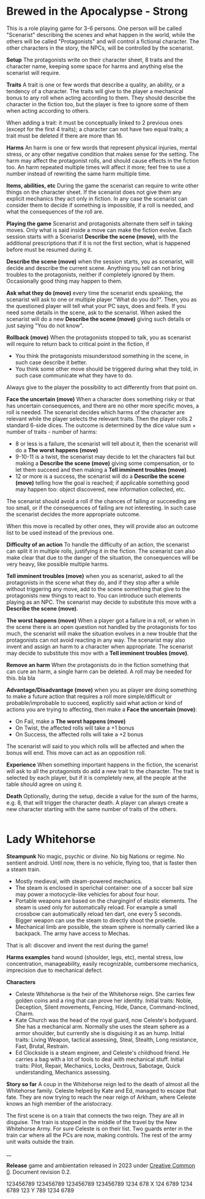 
# Brewed in the Apocalypse - Strong

This is a role playing game for 3-6 persons. One person will be called
"Scenarist" describing the scenes and what happen in the world, while the
others will be called "Protagonists" and will control a fictional character. The
other characters in the story, the NPCs, will be controlled by the scenarist.

__Setup__ The protagonists write on their character sheet, 8 traits and the
character name, keeping some space for harms and anything else the scenarist
will require.

__Traits__ A trait is one or few words that describe a quality, an ability, or
a tendency of a character.  The traits will give to the player a mechanical
bonus to any roll when acting according to them. They should describe the
character in the fiction too, but the player is free to ignore some of them
when acting according to others.

When adding a trait: it must be conceptually linked to 2 previous ones (except
for the first 4 traits); a character can not have two equal traits; a trait
must be deleted if there are more than 16.

__Harms__ An harm is one or few words that represent physical injuries, mental
stress, or any other negative condition that makes sense for the setting.
The harm may affect the protagonist rolls, and should cause effects in the
fiction too.  An harm repeated multiple times will affect it more; feel free to
use a number instead of rewriting the same harm multiple time.

__Items, abilities, etc__ During the game the scenarist can require to write
other things on the character sheet. If the scenarist does not give them any
explicit mechanics they act only in fiction. In any case the scenarist can
consider them to decide if something is impossible, if a roll is needed, and
what the consequences of the roll are.

__Playing the game__ Scenarist and protagonists alternate them self in taking moves.
Only what is said inside a move can make the fiction evolve. Each session
starts with a Scenarist __Describe the scene (move)__, with the additional
prescriptions that if it is not the first section, what is happened before must
be resumed during it.

__Describe the scene (move)__ when the session starts, you as scenarist, will
decide and describe the current scene. Anything you tell can not bring troubles
to the protagonists, neither if completely ignored by them. Occasionally good thing
may happen to them.

__Ask what they do (move)__ every time the scenarist ends speaking, the
scenarist will ask to one or multiple player "What do you do?". Then, you as
the questioned player will tell what your PC says, does and feels. If you need
some details in the scene, ask to the scenarist. When asked the scenarist will
do a new __Describe the scene (move)__ giving such details or just saying "You
do not know".

__Rollback (move)__ When the protagonists stopped to talk, you as scenarist will
require to return back to critical point in the fiction, if

- You think the protagonists misunderstood something in the scene, in such case
  describe it better.
- You think some other move should be triggered during what they told, in such
  case communicate what they have to do.

Always give to the player the possibility to act differently from that point on.

__Face the uncertain (move)__ When a character does something risky or that has
uncertain consequences, and there are no other more specific moves, a roll is
needed.  The scenarist decides which harms of the character are relevant while
the player selects the relevant traits.  Then the player rolls 2 standard
6-side dices. The outcome is determined by the dice value sum + number of
traits - number of harms:

- 8 or less is a failure, the scenarist will tell about it, then the scenarist
  will do a __The worst happens (move)__
- 9-10-11 is a twist, the scenarist may decide to let the characters fail but
  making a __Describe the scene (move)__ giving some compensation, or to let
  them succeed and then making a  __Tell imminent troubles (move)__.
- 12 or more is a success, the scenarist will do a __Describe the scene
  (move)__ telling how the goal is reached; if applicable something good may
  happen too: object discovered, new information collected, etc.

The scenarist should avoid a roll if the chances of failing or succeeding are
too small, or if the consequences of failing are not interesting. In such case
the scenarist decides the more appropriate outcome.

When this move is recalled by other ones, they will provide also an outcome
list to be used instead of the previous one.

__Difficulty of an action__ To handle the difficulty of an action, the
scenarist can split it in multiple rolls, justifying it in the fiction. The
scenarist can also make clear that due to the danger of the situation, the
consequences will be very heavy, like possible multiple harms.

__Tell imminent troubles (move)__ when you as scenarist, asked to all the
protagonists in the scene what they do, and if they stop after a while without
triggering any move, add to the scene something that give to the protagonists new
things to react to.  You can introduce such elements playing as an NPC. The
scenarist may decide to substitute this move with a __Describe the scene (move)__.

__The worst happens (move)__ When a player got a failure in a roll, or when in
the scene there is an open question not handled by the protagonists for too much,
the scenarist will make the situation evolves in a new trouble that the protagonists
can not avoid reacting in any way. The scenarist may also invent and assign an
harm to a character when appropriate. The scenarist may decide to substitute
this mov with a __Tell imminent troubles (move)__.

__Remove an harm__ When the protagonists do in the fiction something that can cure
an harm, a single harm can be deleted.  A roll may be needed for this. bla bla

__Advantage/Disadvantage (move)__ when you as player are doing something to
make a future action that requires a roll more simple/difficult or
probable/improbable to succeed, explicitly said what action or kind of actions
you are trying to affecting, then make a __Face the uncertain (move)__:

- On Fail, make a  __The worst happens (move)__
- On Twist, the affected rolls will take a +1 bonus
- On Success, the affected rolls will take a  +2 bonus

The scenarist will said to you which rolls will be affected and when the bonus
will end. This move can act as an opposition roll.

__Experience__ When something important happens in the fiction, the scenarist
will ask to all the protagonists do add a new trait to the character. The trait is
selected by each player, but if it is completely new, all the people at the
table should agree on using it.

__Death__ Optionally, during the setup, decide a value for the sum of the
harms, e.g. 8, that will trigger the character death. A player can always
create a new character starting with the same number of traits of the others.

```html,page,break

```

# Lady Whitehorse

__Steampunk__ No magic, psychic or divine. No big Nations or regime. No sentient
android. Until now, there is no vehicle, flying too, that is faster then a
steam train.

- Mostly medieval, with steam-powered mechanics.
- The steam is enclosed in sperichal container: one of a soccer ball size may
  power a motocycle-like vehicles for about four hour.
- Portable weapons are based on the charginginf of elastic elements. The steam
  is used only for automatically reload. For example a small crossbow can automatically
  reload ten dart, one every 5 seconds. Bigger weapon can use the steam to directly
  shoot the proietile.
- Mechanical limb are possible, the steam sphere is normally carried like a
  backpack. The army have access to Mechas.

That is all: discover and invent the rest during the game!

__Harms examples__ hand wound (shoulder, legs, etc), mental stress, low
concentration, manageability, easily recognizable, cumbersome mechanics,
imprecision due to mechanical defect.

__Characters__

- Celeste Whitehorse is the heir of the Whitehorse reign. She carries few golden
  coins and a ring that can prove her identity. Initial traits: Noble,
  Deception, Silent movements, Fencing, Hide, Dance, Command-inclined, Charm.
- Kate Church was the head of the royal guard, now Celeste's bodyguard. She has a
  mechanical arm. Normally she uses the steam sphere as a armor shoulder, but
  currently she is disguising it as an hump. Initial traits: Living Weapon,
  tactical assessing, Steal, Stealth, Long resistance, Fast, Brutal, Restrain.
- Ed Clockside is a steam engineer, and Celeste's childhood friend. He carries a
  bag with a lot of tools to deal with mechanical stuff. Initial traits: Pilot,
  Repair, Mechanics, Locks, Dextrous, Sabotage, Quick understanding, Mechanics
  assessing.

__Story so far__ A coup in the Whitehorse reign led to the death of almost all
the Whitehorse family.  Celeste helped by Kate and Ed, managed to escape that
fate. They are now trying to reach the near reign of Arkham, where Celeste
knows an high member of the aristocracy.

The first scene is on a train that connects the two reign. They are all in
disguise.  The train is stopped in the middle of the travel by the New
Whitehorse Army. For sure Celeste is on their list. Two guards enter in the
train car where all the PCs are now, making controls. The rest of the army unit
waits outside the train.

__

__Release__ game and ambientation released in 2023 under [Creative Common
0](https://creativecommons.org/share-your-work/public-domain/cc0/). Document revision 0.2.

123456789 123456789 123456789 123456789 1234 678 X 124 6789 1234 6789 123 Y 789 1234 6789


